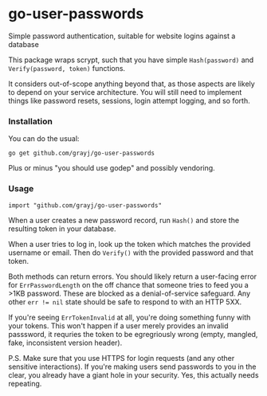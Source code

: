 # go-user-passwords
Simple password authentication, suitable for website logins against a database

This package wraps scrypt, such that you have simple `Hash(password)` and `Verify(password, token)` functions.

It considers out-of-scope anything beyond that, as those aspects are likely to depend on your service architecture. You will still need to implement things like password resets, sessions, login attempt logging, and so forth.

### Installation

You can do the usual:

    go get github.com/grayj/go-user-passwords

Plus or minus "you should use godep" and possibly vendoring.

### Usage

    import "github.com/grayj/go-user-passwords"

When a user creates a new password record, run `Hash()` and store the resulting token in your database.

When a user tries to log in, look up the token which matches the provided username or email. Then do `Verify()` with the provided password and that token.

Both methods can return errors. You should likely return a user-facing error for `ErrPasswordLength` on the off chance that someone tries to feed you a >1KB password. These are blocked as a denial-of-service safeguard. Any other `err != nil` state should be safe to respond to with an HTTP 5XX.

If you're seeing `ErrTokenInvalid` at all, you're doing something funny with your tokens. This won't happen if a user merely provides an invalid passsword, it requries the token to be egregriously wrong (empty, mangled, fake, inconsistent version header).

P.S. Make sure that you use HTTPS for login requests (and any other sensitive interactions). If you're making users send passwords to you in the clear, you already have a giant hole in your security. Yes, this actually needs repeating.
